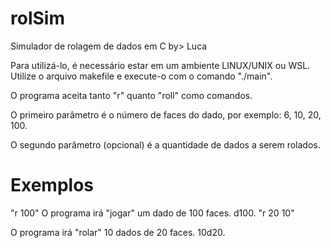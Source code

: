 # rolSim
Simulador de rolagem de dados em C
by> Luca

Para utilizá-lo, é necessário estar em um ambiente LINUX/UNIX ou WSL. Utilize o arquivo makefile e execute-o com o comando "./main".


O programa aceita tanto "r" quanto "roll" como comandos.

O primeiro parâmetro é o número de faces do dado, por exemplo: 6, 10, 20, 100.

O segundo parâmetro (opcional) é a quantidade de dados a serem rolados.

# Exemplos
"r 100"
O programa irá "jogar" um dado de 100 faces. d100.
"r 20 10"

O programa irá "rolar" 10 dados de 20 faces. 10d20.
